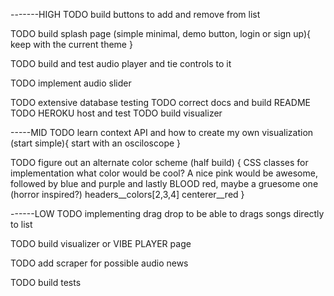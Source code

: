 -------HIGH
TODO build buttons to add and remove from list

TODO build splash page (simple minimal, demo button, login or sign up){
    keep with the current theme
}

TODO build and test audio player and tie controls to it

TODO implement audio slider

TODO extensive database testing
TODO correct docs and build README
TODO HEROKU host and test
TODO build visualizer

-----MID
TODO learn context API and how to create my own visualization (start simple){
    start with an osciloscope
}

TODO figure out an alternate color scheme (half build) {
    CSS classes for implementation
        what color would be cool? A nice pink would be awesome,
        followed by blue and purple and lastly BLOOD red, maybe a gruesome one (horror inspired?)
    headers__colors[2,3,4] 
    centerer__red
}

------LOW
TODO implementing drag drop to be able to drags songs directly to list

TODO build visualizer or VIBE PLAYER page

TODO add scraper for possible audio news

TODO build tests



